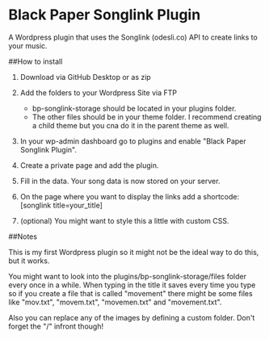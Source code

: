 # Black Paper Songlink Plugin
 
 A Wordpress plugin that uses the Songlink (odesli.co) API to create links to your music.


 ##How to install

 1) Download via GitHub Desktop or as zip

 2) Add the folders to your Wordpress Site via FTP
    - bp-songlink-storage should be located in your plugins folder.
    - The other files should be in your theme folder. I recommend creating a child theme but you cna do it in the parent theme as well.
    
3) In your wp-admin dashboard go to plugins and enable "Black Paper Songlink Plugin".

4) Create a private page and add the plugin.

5) Fill in the data. Your song data is now stored on your server.

6) On the page where you want to display the links add a shortcode: [songlink title=your_title]

7) (optional) You might want to style this a little with custom CSS.


##Notes

This is my first Wordpress plugin so it might not be the ideal way to do this, but it works.

You might want to look into the plugins/bp-songlink-storage/files folder every once in a while. When typing in the title it saves every time you type so if you create a file that is called "movement" there might be some files like "mov.txt", "movem.txt", "movemen.txt" and "movement.txt".

Also you can replace any of the images by defining a custom folder. Don't forget the "/" infront though!
